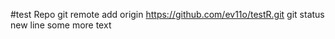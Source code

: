 #test Repo
git remote add origin https://github.com/ev11o/testR.git
git status
new line 
some more text
